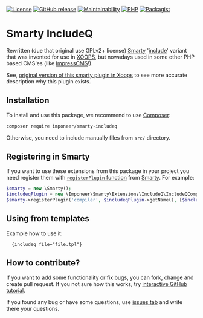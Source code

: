 [![License](https://img.shields.io/github/license/imponeer/smarty-includeq.svg)](LICENSE)
[![GitHub release](https://img.shields.io/github/release/imponeer/smarty-includeq.svg)](https://github.com/imponeer/smarty-includeq/releases) [![Maintainability](https://api.codeclimate.com/v1/badges/05e38f936681d6b4c462/maintainability)](https://codeclimate.com/github/imponeer/smarty-includeq/maintainability) [![PHP](https://img.shields.io/packagist/php-v/imponeer/smarty-includeq.svg)](http://php.net) 
[![Packagist](https://img.shields.io/packagist/dm/imponeer/smarty-includeq.svg)](https://packagist.org/packages/imponeer/smarty-includeq)

# Smarty IncludeQ

Rewritten (due that original use GPLv2+ license) [Smarty](https://smarty.net) '[include](https://www.smarty.net/docsv2/en/language.function.include.tpl)' variant that was invented for use in [XOOPS](https://xoops.org), but nowadays used in some other PHP based CMS'es (like [ImpressCMS](https://impresscms.org)!).

See, [original version of this smarty plugin in Xoops](https://github.com/XOOPS/XoopsCore25/blob/v2.5.8/htdocs/class/smarty/xoops_plugins/compiler.includeq.php) to see more accurate description why this plugin exists.

## Installation

To install and use this package, we recommend to use [Composer](https://getcomposer.org):

```bash
composer require imponeer/smarty-includeq
```

Otherwise, you need to include manually files from `src/` directory. 

## Registering in Smarty

If you want to use these extensions from this package in your project you need register them with [`registerPlugin` function](https://www.smarty.net/docs/en/api.register.plugin.tpl) from [Smarty](https://www.smarty.net). For example:
```php
$smarty = new \Smarty();
$includeqPlugin = new \Imponeer\Smarty\Extensions\IncludeQ\IncludeQCompiler();
$smarty->registerPlugin('compiler', $includeqPlugin->getName(), [$includeqPlugin, 'execute']);
```

## Using from templates

Example how to use it:
```smarty
  {includeq file="file.tpl"}
```
## How to contribute?

If you want to add some functionality or fix bugs, you can fork, change and create pull request. If you not sure how this works, try [interactive GitHub tutorial](https://try.github.io).

If you found any bug or have some questions, use [issues tab](https://github.com/imponeer/smarty-includeq/issues) and write there your questions.